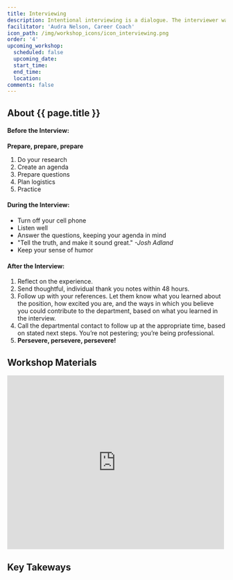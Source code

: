 ```yaml
---
title: Interviewing
description: Intentional interviewing is a dialogue. The interviewer wants to find out if you are qualified, whether you would enjoy working there, and whether they like you. You also want to know what your goals are as an interviewee and what questions you are trying to answer.
facilitator: 'Audra Nelson, Career Coach'
icon_path: /img/workshop_icons/icon_interviewing.png
order: '4'
upcoming_workshop:
  scheduled: false
  upcoming_date:
  start_time:
  end_time:
  location:
comments: false
---
```


## About {{ page.title }}

#### Before the Interview:

**Prepare, prepare, prepare**

1. Do your research
2. Create an agenda
3. Prepare questions
4. Plan logistics
5. Practice

#### During the Interview:

* Turn off your cell phone
* Listen well
* Answer the questions, keeping your agenda in mind
* "Tell the truth, and make it sound great." *-Josh Adland*
* Keep your sense of humor

#### After the Interview:

1. Reflect on the experience. 
2. Send thoughtful, individual thank you notes within 48 hours. 
3. Follow up with your references. Let them know what you learned about the position, how excited you are, and the ways in which you believe you could contribute to the department, based on what you learned in the interview.
4. Call the departmental contact to follow up at the appropriate time, based on stated next steps. You’re not pestering; you’re being professional.
5. **Persevere, persevere, persevere!**

## Workshop Materials

<iframe src="https://app.box.com/embed/preview/0gk3jg6j0wrsun86i7j4ljcki2ziwni9?theme=dark" width="500" height="400" frameborder="0" allowfullscreen webkitallowfullscreen msallowfullscreen></iframe>

## Key Takeways
